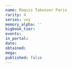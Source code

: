 ```yaml
---
name: Maquis Takeover Paris
rarity: 4
series: voy
memory_alpha: ''
bigbook_tier:
events:
in_portal:
date:
obtained:
mega:
published: false
---
```

